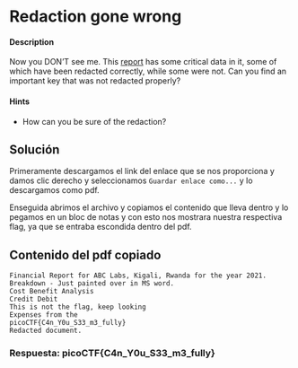 # Redaction gone wrong

#### Description

Now you DON’T see me. This [report](https://artifacts.picoctf.net/c/84/Financial_Report_for_ABC_Labs.pdf) has some critical data in it, some of which have been redacted correctly, while some were not. Can you find an important key that was not redacted properly?

#### Hints

* How can you be sure of the redaction?

## Solución

Primeramente descargamos el link del enlace que se nos proporciona y damos clic derecho y seleccionamos `Guardar enlace como...` y lo descargamos como pdf.

Enseguida abrimos el archivo y copiamos el contenido que lleva dentro y lo pegamos en un bloc de notas y con esto nos mostrara nuestra respectiva flag, ya que se entraba escondida dentro del pdf.

## Contenido del pdf copiado

```
Financial Report for ABC Labs, Kigali, Rwanda for the year 2021.
Breakdown - Just painted over in MS word.
Cost Benefit Analysis
Credit Debit
This is not the flag, keep looking
Expenses from the
picoCTF{C4n_Y0u_S33_m3_fully}
Redacted document.
```

### Respuesta: picoCTF{C4n_Y0u_S33_m3_fully}
